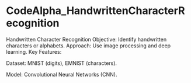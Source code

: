 # CodeAlpha_HandwrittenCharacterRecognition

Handwritten Character Recognition
Objective: Identify handwritten characters or alphabets.
Approach: Use image processing and deep learning.
Key Features:

Dataset: MNIST (digits), EMNIST (characters).

Model: Convolutional Neural Networks (CNN).
